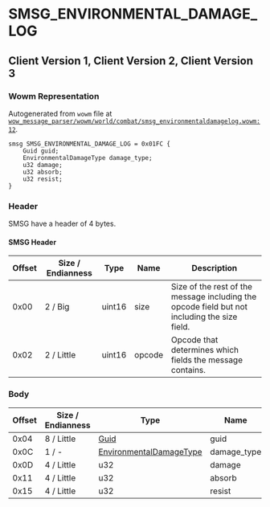 # SMSG_ENVIRONMENTAL_DAMAGE_LOG

## Client Version 1, Client Version 2, Client Version 3

### Wowm Representation

Autogenerated from `wowm` file at [`wow_message_parser/wowm/world/combat/smsg_environmentaldamagelog.wowm:12`](https://github.com/gtker/wow_messages/tree/main/wow_message_parser/wowm/world/combat/smsg_environmentaldamagelog.wowm#L12).
```rust,ignore
smsg SMSG_ENVIRONMENTAL_DAMAGE_LOG = 0x01FC {
    Guid guid;
    EnvironmentalDamageType damage_type;
    u32 damage;
    u32 absorb;
    u32 resist;
}
```
### Header

SMSG have a header of 4 bytes.

#### SMSG Header

| Offset | Size / Endianness | Type   | Name   | Description |
| ------ | ----------------- | ------ | ------ | ----------- |
| 0x00   | 2 / Big           | uint16 | size   | Size of the rest of the message including the opcode field but not including the size field.|
| 0x02   | 2 / Little        | uint16 | opcode | Opcode that determines which fields the message contains.|

### Body

| Offset | Size / Endianness | Type | Name | Comment |
| ------ | ----------------- | ---- | ---- | ------- |
| 0x04 | 8 / Little | [Guid](../types/packed-guid.md) | guid |  |
| 0x0C | 1 / - | [EnvironmentalDamageType](environmentaldamagetype.md) | damage_type |  |
| 0x0D | 4 / Little | u32 | damage |  |
| 0x11 | 4 / Little | u32 | absorb |  |
| 0x15 | 4 / Little | u32 | resist |  |


